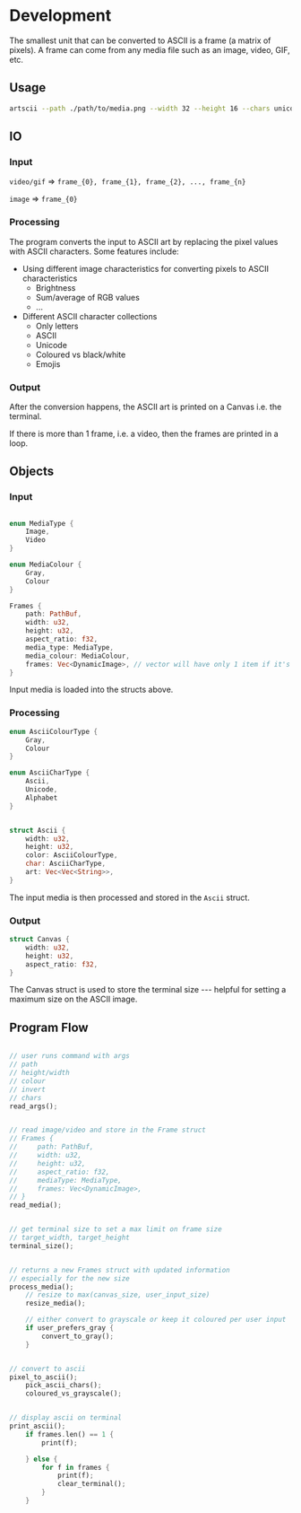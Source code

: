 # Development

The smallest unit that can be converted to ASCII is a frame (a matrix of
pixels). A frame can come from any media file such as an image, video, GIF, etc.

## Usage

```bash
artscii --path ./path/to/media.png --width 32 --height 16 --chars unicode --color --invert
```

## IO

### Input

`video/gif` => `frame_{0}, frame_{1}, frame_{2}, ..., frame_{n}`

`image` => `frame_{0}`

### Processing

The program converts the input to ASCII art by replacing the pixel values with
ASCII characters. Some features include:

- Using different image characteristics for converting pixels to ASCII
  characteristics
  - Brightness
  - Sum/average of RGB values
  - ...
- Different ASCII character collections
  - Only letters
  - ASCII
  - Unicode
  - Coloured vs black/white
  - Emojis

### Output

After the conversion happens, the ASCII art is printed on a Canvas i.e. the
terminal.

If there is more than 1 frame, i.e. a video, then the frames are printed in a
loop.

## Objects

### Input

```rust

enum MediaType {
    Image,
    Video
}

enum MediaColour {
    Gray,
    Colour
}

Frames {
    path: PathBuf,
    width: u32,
    height: u32,
    aspect_ratio: f32,
    media_type: MediaType,
    media_colour: MediaColour,
    frames: Vec<DynamicImage>, // vector will have only 1 item if it's an image
}
```

Input media is loaded into the structs above.

### Processing

```rust
enum AsciiColourType {
    Gray,
    Colour
}

enum AsciiCharType {
    Ascii,
    Unicode,
    Alphabet
}


struct Ascii {
    width: u32,
    height: u32,
    color: AsciiColourType,
    char: AsciiCharType,
    art: Vec<Vec<String>>,
}
```

The input media is then processed and stored in the `Ascii` struct.

### Output

```rust
struct Canvas {
    width: u32,
    height: u32,
    aspect_ratio: f32,
}
```

The Canvas struct is used to store the terminal size --- helpful for setting a
maximum size on the ASCII image.

## Program Flow

```rust

// user runs command with args
// path
// height/width
// colour
// invert
// chars
read_args();


// read image/video and store in the Frame struct
// Frames {
//     path: PathBuf,
//     width: u32,
//     height: u32,
//     aspect_ratio: f32,
//     mediaType: MediaType,
//     frames: Vec<DynamicImage>,
// }
read_media();


// get terminal size to set a max limit on frame size
// target_width, target_height
terminal_size();


// returns a new Frames struct with updated information
// especially for the new size
process_media();
    // resize to max(canvas_size, user_input_size)
    resize_media();

    // either convert to grayscale or keep it coloured per user input
    if user_prefers_gray {
        convert_to_gray();
    }


// convert to ascii
pixel_to_ascii();
    pick_ascii_chars();
    coloured_vs_grayscale();


// display ascii on terminal
print_ascii();
    if frames.len() == 1 {
        print(f);

    } else {
        for f in frames {
            print(f);
            clear_terminal();
        }
    }
```
